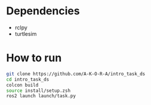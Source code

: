 

# Dependencies
 - rclpy
 - turtlesim

# How to run
```sh
git clone https://github.com/A-K-O-R-A/intro_task_ds
cd intro_task_ds
colcon build
source install/setup.zsh
ros2 launch launch/task.py  
```